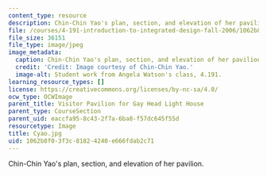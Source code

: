 ```yaml
---
content_type: resource
description: Chin-Chin Yao's plan, section, and elevation of her pavilion.
file: /courses/4-191-introduction-to-integrated-design-fall-2006/1062b8f03f3c81824240e666fdab2c71_Cyao.jpg
file_size: 36151
file_type: image/jpeg
image_metadata:
  caption: Chin-Chin Yao's plan, section, and elevation of her pavilion.
  credit: 'Credit: Image courtesy of Chin-Chin Yao.'
  image-alt: Student work from Angela Watson's class, 4.191.
learning_resource_types: []
license: https://creativecommons.org/licenses/by-nc-sa/4.0/
ocw_type: OCWImage
parent_title: Visitor Pavilion for Gay Head Light House
parent_type: CourseSection
parent_uid: eaccfa95-8c43-2f7a-6ba8-f57dc645f55d
resourcetype: Image
title: Cyao.jpg
uid: 1062b8f0-3f3c-8182-4240-e666fdab2c71
---
```

Chin-Chin Yao's plan, section, and elevation of her pavilion.